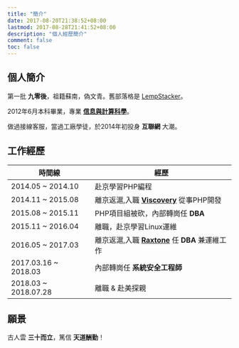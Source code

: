 ```yaml
---
title: "簡介"
date: 2017-08-20T21:38:52+08:00
lastmod: 2017-08-28T21:41:52+08:00
description: "個人經歷簡介"
comment: false
toc: false
---
```


<!-- ## 目前狀態
本人於2018年7月29日返回中國.上海，目前正在求職，方向Linux運維、運維開發。

個人在線簡歷託管在GitHub ([**簡歷預覽**](https://htmlpreview.github.io/?https://github.com/MaxdSre/maxdsre.github.io/blob/resume/resume/index.html))。 -->


## 個人簡介

第一批 **九零後**，祖籍蘇南，偽文青。舊部落格是 [LempStacker][lempstacker]。

2012年6月本科畢業，專業 [**信息與計算科學**](http://slxy.xzit.edu.cn)。

做過接線客服，當過工廠學徒，於2014年初投身 **互聯網** 大潮。


## 工作經歷

時間線 | 經歷
--- | ---
2014.05 ~ 2014.10 | 赴京學習PHP編程
2014.11 ~ 2015.08 | 離京返滬,入職 [**Viscovery**][viscovery] 從事PHP開發
2015.08 ~ 2015.11 | PHP項目組被砍，內部轉崗任 **DBA**
2015.11 ~ 2016.04 | 離職，赴京學習Linux運維
2016.05 ~ 2017.03 | 離京返滬,入職 [**Raxtone**][raxtone] 任 **DBA** 兼運維工作
2017.03.16 ~ 2018.03 | 內部轉崗任 **系統安全工程師**
2018.03 ~ 2018.07.28 | 離職 & 赴美探親


## 願景

古人雲 **三十而立**，篤信 **天道酬勤**！


[lempstacker]:https://lempstacker.github.io "LempStacker"
[viscovery]:https://www.viscovery.com "Viscovery"
[raxtone]:http://www.raxtone.com/ "Raxtone"


<!-- End -->
